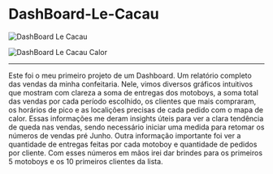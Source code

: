 # DashBoard-Le-Cacau
![DashBoard Le Cacau](https://user-images.githubusercontent.com/116196814/199620767-11da77d5-05bf-4a3e-b5e9-daa10da430fb.png)

![DashBoard Le Cacau Calor](https://user-images.githubusercontent.com/116196814/199620810-d887d77d-7878-4108-b384-277395e2a6ff.png)

____________________________________________________________
Este foi o meu primeiro projeto de um Dashboard. Um relatório completo das vendas da minha confeitaria. Nele, vimos diversos gráficos intuitivos que mostram com clareza a soma de entregas dos motoboys, a soma total das vendas por cada período escolhido, os clientes que mais compraram, os horários de pico e as localições precisas de cada pedido com o mapa de calor. Essas informações me deram insights úteis para ver a clara tendência de queda nas vendas, sendo necessário iniciar uma medida para retomar os números de vendas pré Junho. Outra informação importante foi ver a quantidade de entregas feitas por cada motoboy e quantidade de pedidos por cliente. Com esses números em mãos irei dar brindes para os primeiros 5 motoboys e os 10 primeiros clientes da lista. 
